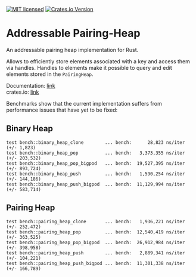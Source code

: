 [![MIT licensed](https://img.shields.io/badge/license-MIT-blue.svg)](./LICENSE)
[![Crates.io Version](https://img.shields.io/crates/v/addressable-pairing-heap.svg)](https://crates.io/crates/addressable-pairing-heap)

Addressable Pairing-Heap
========================

An addressable pairing heap implementation for Rust.  

Allows to efficiently store elements associated with a key and access them via handles.
Handles to elements make it possible to query and edit elements stored in the `PairingHeap`.  

Documentation: [link](https://docs.rs/addressable-pairing-heap)  
crates.io: [link](https://crates.io/crates/addressable-pairing-heap)

Benchmarks show that the current implementation suffers from performance issues that have yet to be fixed:

## Binary Heap
```
test bench::binary_heap_clone        ... bench:      28,823 ns/iter (+/- 1,823)
test bench::binary_heap_pop          ... bench:   3,373,355 ns/iter (+/- 203,532)
test bench::binary_heap_pop_bigpod   ... bench:  19,527,395 ns/iter (+/- 893,724)
test bench::binary_heap_push         ... bench:   1,590,254 ns/iter (+/- 144,186)
test bench::binary_heap_push_bigpod  ... bench:  11,129,994 ns/iter (+/- 583,714)
```

## Pairing Heap
```
test bench::pairing_heap_clone       ... bench:   1,936,221 ns/iter (+/- 252,472)
test bench::pairing_heap_pop         ... bench:  12,540,419 ns/iter (+/- 363,525)
test bench::pairing_heap_pop_bigpod  ... bench:  26,912,984 ns/iter (+/- 398,958)
test bench::pairing_heap_push        ... bench:   2,889,341 ns/iter (+/- 104,221)
test bench::pairing_heap_push_bigpod ... bench:  11,301,338 ns/iter (+/- 166,789)

```
